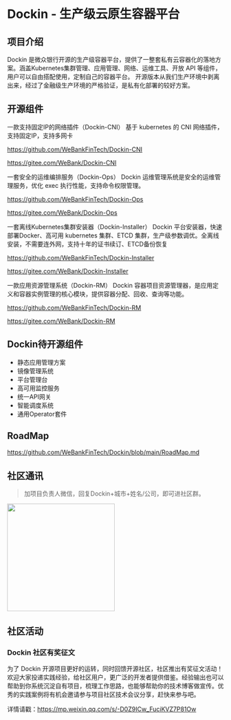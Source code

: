 # Dockin - 生产级云原生容器平台

## 项目介绍
Dockin 是微众银行开源的生产级容器平台，提供了一整套私有云容器化的落地方案。涵盖Kubernetes集群管理、应用管理、网络、运维工具、开放 API 等组件，用户可以自由搭配使用，定制自己的容器平台。
开源版本从我们生产环境中剥离出来，经过了金融级生产环境的严格验证，是私有化部署的较好方案。

## 开源组件

一款支持固定IP的网络插件（Dockin-CNI）
基于 kubernetes 的 CNI 网络插件，支持固定IP，支持多网卡

https://github.com/WeBankFinTech/Dockin-CNI

https://gitee.com/WeBank/Dockin-CNI

一套安全的运维编排服务（Dockin-Ops）
Dockin 运维管理系统是安全的运维管理服务，优化 exec 执行性能，支持命令权限管理。

https://github.com/WeBankFinTech/Dockin-Ops

https://gitee.com/WeBank/Dockin-Ops

一套离线Kubernetes集群安装器（Dockin-Installer）
Dockin 平台安装器，快速部署Docker、高可用 kubernetes 集群、ETCD 集群，生产级参数调优。全离线安装，不需要连外网，支持十年的证书续订、ETCD备份恢复

https://github.com/WeBankFinTech/Dockin-Installer

https://gitee.com/WeBank/Dockin-Installer

一款应用资源管理系统（Dockin-RM）
Dockin 容器项目资源管理器，是应用定义和容器实例管理的核心模块，提供容器分配、回收、查询等功能。

https://github.com/WeBankFinTech/Dockin-RM

https://gitee.com/WeBank/Dockin-RM


## Dockin待开源组件
* 静态应用管理方案
* 镜像管理系统
* 平台管理台
* 高可用监控服务
* 统一API网关
* 智能调度系统
* 通用Operator套件

## RoadMap

https://github.com/WeBankFinTech/Dockin/blob/main/RoadMap.md

## 社区通讯

> 加项目负责人微信，回复Dockin+城市+姓名/公司，即可进社区群。

<img src="https://i.loli.net/2021/01/22/j41DpqKCYZRXPt9.png" height="250"/>


## 社区活动

###  Dockin 社区有奖征文

为了 Dockin 开源项目更好的运转，同时回馈开源社区，社区推出有奖征文活动！欢迎大家投递实践经验，给社区用户，更广泛的开发者提供借鉴。经验输出也可以帮助到你系统沉淀自有项目，梳理工作思路，也能够帮助你的技术博客做宣传。优秀的实践案例将有机会邀请参与项目社区技术会议分享，赶快来参与吧。

详情请戳：https://mp.weixin.qq.com/s/-D0Z9ICw_FuciKVZ7P81Ow

